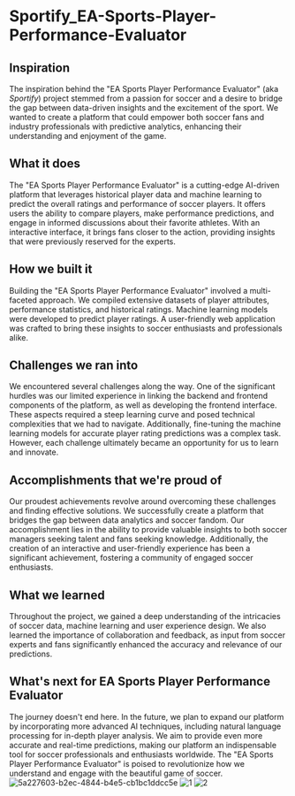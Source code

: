 # Sportify_EA-Sports-Player-Performance-Evaluator
## Inspiration
The inspiration behind the "EA Sports Player Performance Evaluator" (aka _Sportify_) project stemmed from a passion for soccer and a desire to bridge the gap between data-driven insights and the excitement of the sport. We wanted to create a platform that could empower both soccer fans and industry professionals with predictive analytics, enhancing their understanding and enjoyment of the game.

## What it does
The "EA Sports Player Performance Evaluator" is a cutting-edge AI-driven platform that leverages historical player data and machine learning to predict the overall ratings and performance of soccer players. It offers users the ability to compare players, make performance predictions, and engage in informed discussions about their favorite athletes. With an interactive interface, it brings fans closer to the action, providing insights that were previously reserved for the experts.

## How we built it
Building the "EA Sports Player Performance Evaluator" involved a multi-faceted approach. We compiled extensive datasets of player attributes, performance statistics, and historical ratings. Machine learning models were developed to predict player ratings. A user-friendly web application was crafted to bring these insights to soccer enthusiasts and professionals alike.

## Challenges we ran into
We encountered several challenges along the way. One of the significant hurdles was our limited experience in linking the backend and frontend components of the platform, as well as developing the frontend interface. These aspects required a steep learning curve and posed technical complexities that we had to navigate. Additionally, fine-tuning the machine learning models for accurate player rating predictions was a complex task. However, each challenge ultimately became an opportunity for us to learn and innovate.

## Accomplishments that we're proud of
Our proudest achievements revolve around overcoming these challenges and finding effective solutions. We successfully create a platform that bridges the gap between data analytics and soccer fandom. Our accomplishment lies in the ability to provide valuable insights to both soccer managers seeking talent and fans seeking knowledge. Additionally, the creation of an interactive and user-friendly experience has been a significant achievement, fostering a community of engaged soccer enthusiasts.

## What we learned
Throughout the project, we gained a deep understanding of the intricacies of soccer data, machine learning and user experience design. We also learned the importance of collaboration and feedback, as input from soccer experts and fans significantly enhanced the accuracy and relevance of our predictions.

## What's next for EA Sports Player Performance Evaluator
The journey doesn't end here. In the future, we plan to expand our platform by incorporating more advanced AI techniques, including natural language processing for in-depth player analysis. We aim to provide even more accurate and real-time predictions, making our platform an indispensable tool for soccer professionals and enthusiasts worldwide. The "EA Sports Player Performance Evaluator" is poised to revolutionize how we understand and engage with the beautiful game of soccer.
![5a227603-b2ec-4844-b4e5-cb1bc1ddcc5e](https://github.com/Angelawork/Sportify_EA-Sports-Player-Performance-Evaluator/assets/113480613/f6d6802b-e46b-4c48-a65f-bd716950f922)
![1](https://github.com/Angelawork/Sportify_EA-Sports-Player-Performance-Evaluator/assets/113480613/bdc8b6b6-bebb-429e-acf7-1cfb8de66c39)
![2](https://github.com/Angelawork/Sportify_EA-Sports-Player-Performance-Evaluator/assets/113480613/d0236e44-286c-4521-b378-18bac3a53849)

